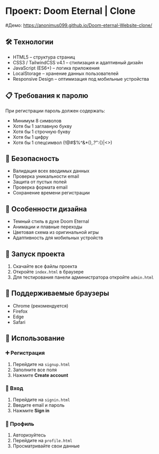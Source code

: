 # Проект: Doom Eternal | Clone

#Демо: https://anonimus099.github.io/Doom-eternal-Website-clone/

## 🛠️ Технологии

- HTML5 – структура страниц
- CSS3 / TailwindCSS v4.1 – стилизация и адаптивный дизайн
- JavaScript (ES6+) – логика приложения
- LocalStorage – хранение данных пользователей
- Responsive Design – оптимизация под мобильные устройства

## 📋 Требования к паролю

При регистрации пароль должен содержать:

- Минимум 8 символов
- Хотя бы 1 заглавную букву
- Хотя бы 1 строчную букву
- Хотя бы 1 цифру
- Хотя бы 1 спецсимвол (!@#$%^&\*(),.?":{}|<>)

## 🔐 Безопасность

- Валидация всех вводимых данных
- Проверка уникальности email
- Защита от пустых полей
- Проверка формата email
- Сохранение времени регистрации

## 🎨 Особенности дизайна

- Темный стиль в духе Doom Eternal
- Анимации и плавные переходы
- Цветовая схема из оригинальной игры
- Адаптивность для мобильных устройств

## 🚀 Запуск проекта

1. Скачайте все файлы проекта
2. Откройте `index.html` в браузере
3. Для тестирования панели администратора откройте `admin.html`

## 📱 Поддерживаемые браузеры

- Chrome (рекомендуется)
- Firefox
- Edge
- Safari

## 🔧 Использование

### ➕ Регистрация

1. Перейдите на `signup.html`
2. Заполните все поля
3. Нажмите **Create account**

### 🔑 Вход

1. Перейдите на `signin.html`
2. Введите email и пароль
3. Нажмите **Sign in**

### 👤 Профиль

1. Авторизуйтесь
2. Перейдите на `profile.html`
3. Просматривайте свои данные
